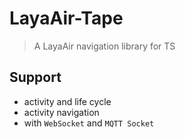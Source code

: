 # LayaAir-Tape
> A LayaAir navigation library for TS

## Support
* activity and life cycle
* activity navigation
*  with `WebSocket` and `MQTT Socket`